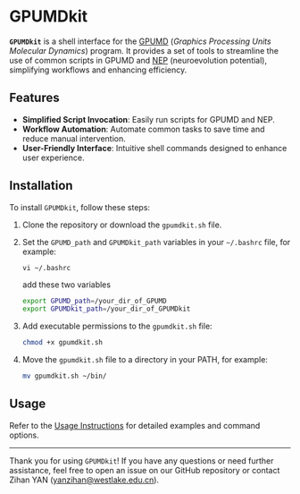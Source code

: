 # GPUMDkit

**`GPUMDkit`** is a shell interface for the [GPUMD](https://github.com/brucefan1983/GPUMD) (*Graphics Processing Units Molecular Dynamics*) program. It provides a set of tools to streamline the use of common scripts in GPUMD and  [NEP](https://gpumd.org/potentials/nep.html#nep-formalism) (neuroevolution potential), simplifying workflows and enhancing efficiency.

## Features
- **Simplified Script Invocation**: Easily run scripts for GPUMD and NEP.
- **Workflow Automation**: Automate common tasks to save time and reduce manual intervention.
- **User-Friendly Interface**: Intuitive shell commands designed to enhance user experience.

## Installation
To install `GPUMDkit`, follow these steps:

1. Clone the repository or download the `gpumdkit.sh` file.

2. Set the `GPUMD_path` and `GPUMDkit_path` variables in your `~/.bashrc` file, for example:
    
    ```
    vi ~/.bashrc
    ```
    
    add these two variables
    
    ```sh
    export GPUMD_path=/your_dir_of_GPUMD
    export GPUMDkit_path=/your_dir_of_GPUMDkit
    ```
    
3. Add executable permissions to the `gpumdkit.sh` file:
    ```sh
    chmod +x gpumdkit.sh
    ```
    
4. Move the `gpumdkit.sh` file to a directory in your PATH, for example:
    ```sh
    mv gpumdkit.sh ~/bin/
    ```

## Usage
Refer to the [Usage Instructions](./Tutorials/README.md) for detailed examples and command options.



---

Thank you for using `GPUMDkit`! If you have any questions or need further assistance, feel free to open an issue on our GitHub repository or contact Zihan YAN (yanzihan@westlake.edu.cn).
